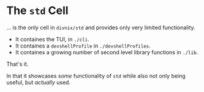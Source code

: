 # The `std` Cell

... is the only cell in `divnix/std` and provides only very limited functionality.

- It containes the TUI, in `./cli`.
- It containes a `devshellProfile` in `./devshellProfiles`.
- It containes a growing number of second level library functions in `./lib`.

That's it.

In that it showcases _some_ functionality of `std` while also not only being
useful, but _actually_ used.
